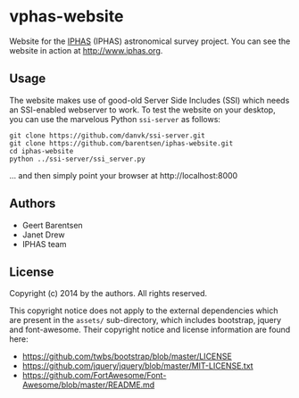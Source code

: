 vphas-website
=============

Website for the [IPHAS](http://www.iphas.org) (IPHAS) astronomical survey project.
You can see the website in action at http://www.iphas.org.


Usage
-----

The website makes use of good-old Server Side Includes (SSI) which needs an SSI-enabled webserver to work. To test the website on your desktop, you can use the marvelous Python `ssi-server` as follows:

```
git clone https://github.com/danvk/ssi-server.git
git clone https://github.com/barentsen/iphas-website.git
cd iphas-website
python ../ssi-server/ssi_server.py
```

... and then simply point your browser at http://localhost:8000

Authors
-------
* Geert Barentsen
* Janet Drew
* IPHAS team

License
-------

Copyright (c) 2014 by the authors. All rights reserved.

This copyright notice does not apply to the external dependencies 
which are present in the `assets/` sub-directory, which includes 
bootstrap, jquery and font-awesome. Their copyright notice and
license information are found here:

* https://github.com/twbs/bootstrap/blob/master/LICENSE
* https://github.com/jquery/jquery/blob/master/MIT-LICENSE.txt
* https://github.com/FortAwesome/Font-Awesome/blob/master/README.md
